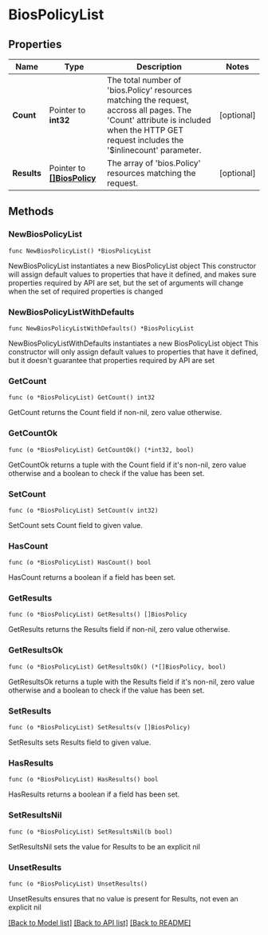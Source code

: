 # BiosPolicyList

## Properties

Name | Type | Description | Notes
------------ | ------------- | ------------- | -------------
**Count** | Pointer to **int32** | The total number of &#39;bios.Policy&#39; resources matching the request, accross all pages. The &#39;Count&#39; attribute is included when the HTTP GET request includes the &#39;$inlinecount&#39; parameter. | [optional] 
**Results** | Pointer to [**[]BiosPolicy**](bios.Policy.md) | The array of &#39;bios.Policy&#39; resources matching the request. | [optional] 

## Methods

### NewBiosPolicyList

`func NewBiosPolicyList() *BiosPolicyList`

NewBiosPolicyList instantiates a new BiosPolicyList object
This constructor will assign default values to properties that have it defined,
and makes sure properties required by API are set, but the set of arguments
will change when the set of required properties is changed

### NewBiosPolicyListWithDefaults

`func NewBiosPolicyListWithDefaults() *BiosPolicyList`

NewBiosPolicyListWithDefaults instantiates a new BiosPolicyList object
This constructor will only assign default values to properties that have it defined,
but it doesn't guarantee that properties required by API are set

### GetCount

`func (o *BiosPolicyList) GetCount() int32`

GetCount returns the Count field if non-nil, zero value otherwise.

### GetCountOk

`func (o *BiosPolicyList) GetCountOk() (*int32, bool)`

GetCountOk returns a tuple with the Count field if it's non-nil, zero value otherwise
and a boolean to check if the value has been set.

### SetCount

`func (o *BiosPolicyList) SetCount(v int32)`

SetCount sets Count field to given value.

### HasCount

`func (o *BiosPolicyList) HasCount() bool`

HasCount returns a boolean if a field has been set.

### GetResults

`func (o *BiosPolicyList) GetResults() []BiosPolicy`

GetResults returns the Results field if non-nil, zero value otherwise.

### GetResultsOk

`func (o *BiosPolicyList) GetResultsOk() (*[]BiosPolicy, bool)`

GetResultsOk returns a tuple with the Results field if it's non-nil, zero value otherwise
and a boolean to check if the value has been set.

### SetResults

`func (o *BiosPolicyList) SetResults(v []BiosPolicy)`

SetResults sets Results field to given value.

### HasResults

`func (o *BiosPolicyList) HasResults() bool`

HasResults returns a boolean if a field has been set.

### SetResultsNil

`func (o *BiosPolicyList) SetResultsNil(b bool)`

 SetResultsNil sets the value for Results to be an explicit nil

### UnsetResults
`func (o *BiosPolicyList) UnsetResults()`

UnsetResults ensures that no value is present for Results, not even an explicit nil

[[Back to Model list]](../README.md#documentation-for-models) [[Back to API list]](../README.md#documentation-for-api-endpoints) [[Back to README]](../README.md)


